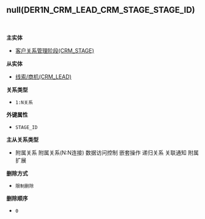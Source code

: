 ## null(DER1N_CRM_LEAD_CRM_STAGE_STAGE_ID) <!-- {docsify-ignore-all} -->



<br>
<p class="panel-title"><b>主实体</b></p>

* [客户关系管理阶段(CRM_STAGE)](module/crm/crm_stage)

<p class="panel-title"><b>从实体</b></p>

* [线索/商机(CRM_LEAD)](module/crm/crm_lead)

<p class="panel-title"><b>关系类型</b></p>

* `1:N关系`

<p class="panel-title"><b>外键属性</b></p>

* `STAGE_ID`

<p class="panel-title"><b>主从关系类型</b></p>

* <i class="fa fa-square"/></i> 附属关系 <i class="fa fa-square"/></i> 附属关系(N:N连接) <i class="fa fa-square"/></i> 数据访问控制 <i class="fa fa-square"/></i> 嵌套操作 <i class="fa fa-square"/></i> 递归关系 <i class="fa fa-square"/></i> 关联通知 <i class="fa fa-square"/></i> 附属扩展

<p class="panel-title"><b>删除方式</b></p>

* `限制删除`

<p class="panel-title"><b>删除顺序</b></p>

* `0`
